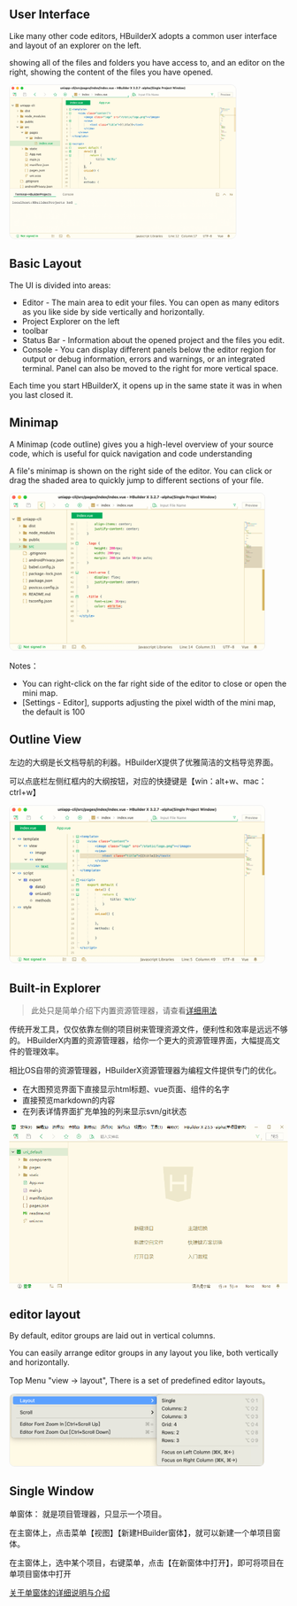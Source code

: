 ## User Interface

Like many other code editors, HBuilderX adopts a common user interface and layout of an explorer on the left.

showing all of the files and folders you have access to, and an editor on the right, showing the content of the files you have opened.

<img src="/static/snapshots/tutorial/userinterface/HBuilderX_en.png" style="zoom:40%;border-radius: 25px;border: 1px solid #eee;" />

## Basic Layout

The UI is divided into areas:

* Editor - The main area to edit your files. You can open as many editors as you like side by side vertically and horizontally.
* Project Explorer on the left
* toolbar
* Status Bar - Information about the opened project and the files you edit.
* Console - You can display different panels below the editor region for output or debug information, errors and warnings, or an integrated terminal. Panel can also be moved to the right for more vertical space.

Each time you start HBuilderX, it opens up in the same state it was in when you last closed it.

## Minimap

A Minimap (code outline) gives you a high-level overview of your source code, which is useful for quick navigation and code understanding

A file's minimap is shown on the right side of the editor. You can click or drag the shaded area to quickly jump to different sections of your file.

<img src="/static/snapshots/tutorial/userinterface/minimap_en.png" style="zoom:45%;border: 1px solid #eee; border-radius: 20px;" />

Notes：
- You can right-click on the far right side of the editor to close or open the mini map.
- [Settings - Editor], supports adjusting the pixel width of the mini map, the default is 100

## Outline View

左边的大纲是长文档导航的利器。HBuilderX提供了优雅简洁的文档导览界面。

可以点底栏左侧红框内的大纲按钮，对应的快捷键是【win：alt+w、mac：ctrl+w】

<img src="/static/snapshots/tutorial/userinterface/outline_en.png" style="zoom:45%;border: 1px solid #eee; border-radius: 20px;" />

## Built-in Explorer

> 此处只是简单介绍下内置资源管理器，请查看[详细用法](Tutorial/UserGuide/built-in-explorer)

传统开发工具，仅仅依靠左侧的项目树来管理资源文件，便利性和效率是远远不够的。
HBuilderX内置的资源管理器，给你一个更大的资源管理界面，大幅提高文件的管理效率。

相比OS自带的资源管理器，HBuilderX资源管理器为编程文件提供专门的优化。

- 在大图预览界面下直接显示html标题、vue页面、组件的名字
- 直接预览markdown的内容
- 在列表详情界面扩充单独的列来显示svn/git状态

<img src="/static/snapshots/tutorial/explorer.gif" style="zoom:98%" />

## editor layout

By default, editor groups are laid out in vertical columns.

You can easily arrange editor groups in any layout you like, both vertically and horizontally.

Top Menu "view -> layout", There is a set of predefined editor layouts。

<img src="/static/snapshots/tutorial/userinterface/layout_en.png" style="zoom:45%;border: 1px solid #eee; border-radius: 20px;" />

## Single Window

单窗体： 就是项目管理器，只显示一个项目。

在主窗体上，点击菜单【视图】【新建HBuilder窗体】，就可以新建一个单项目窗体。

在主窗体上，选中某个项目，右键菜单，点击【在新窗体中打开】，即可将项目在单项目窗体中打开

[关于单窗体的详细说明与介绍](/Tutorial/UserGuide/multi-window)